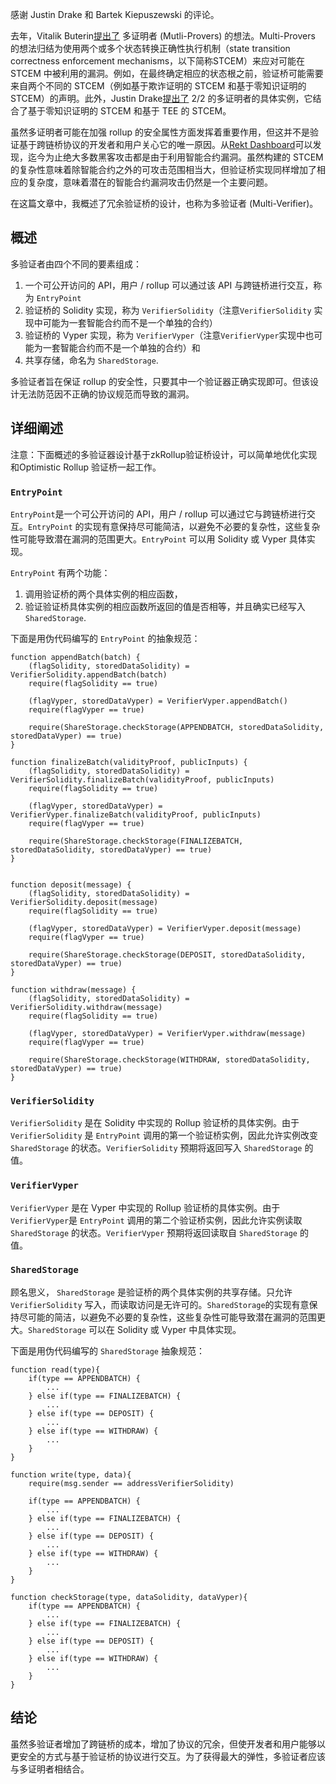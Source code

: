 感谢 Justin Drake 和 Bartek Kiepuszewski 的评论。

去年，Vitalik Buterin[提出了](https://www.youtube.com/watch?v=6hfVzCWT6YI) 多证明者 (Mutli-Provers) 的想法。Multi-Provers 的想法归结为使用两个或多个状态转换正确性执行机制（state transition correctness enforcement mechanisms，以下简称STCEM）来应对可能在 STCEM 中被利用的漏洞。例如，在最终确定相应的状态根之前，验证桥可能需要来自两个不同的 STCEM（例如基于欺诈证明的 STCEM 和基于零知识证明的 STCEM）的声明。此外，Justin Drake[提出了](https://ethresear.ch/t/2fa-zk-rollups-using-sgx/14462) 2/2 的多证明者的具体实例，它结合了基于零知识证明的 STCEM 和基于 TEE 的 STCEM。

虽然多证明者可能在加强 rollup 的安全属性方面发挥着重要作用，但这并不是验证基于跨链桥协议的开发者和用户关心它的唯一原因。从[Rekt Dashboard](https://rekt.news/leaderboard/)可以发现，迄今为止绝大多数黑客攻击都是由于利用智能合约漏洞。虽然构建的 STCEM 的复杂性意味着除智能合约之外的可攻击范围相当大，但验证桥实现同样增加了相应的复杂度，意味着潜在的智能合约漏洞攻击仍然是一个主要问题。

在这篇文章中，我概述了冗余验证桥的设计，也称为多验证者 (Multi-Verifier)。

## 概述

多验证者由四个不同的要素组成：

1.  一个可公开访问的 API，用户 / rollup 可以通过该 API 与跨链桥进行交互，称为 `EntryPoint`
2.  验证桥的 Solidity 实现，称为 `VerifierSolidity`（注意`VerifierSolidity` 实现中可能为一套智能合约而不是一个单独的合约）
3.  验证桥的 Vyper 实现，称为  `VerifierVyper`（注意`VerifierVyper`实现中也可能为一套智能合约而不是一个单独的合约）和
4.  共享存储，命名为 `SharedStorage`.

多验证者旨在保证 rollup 的安全性，只要其中一个验证器正确实现即可。但该设计无法防范因不正确的协议规范而导致的漏洞。

## 详细阐述

注意：下面概述的多验证器设计基于zkRollup验证桥设计，可以简单地优化实现和Optimistic Rollup 验证桥一起工作。

### `EntryPoint`

`EntryPoint`是一个可公开访问的 API，用户 / rollup 可以通过它与跨链桥进行交互。`EntryPoint` 的实现有意保持尽可能简洁，以避免不必要的复杂性，这些复杂性可能导致潜在漏洞的范围更大。`EntryPoint` 可以用 Solidity 或 Vyper 具体实现。

`EntryPoint` 有两个功能：

1.  调用验证桥的两个具体实例的相应函数，
2.  验证验证桥具体实例的相应函数所返回的值是否相等，并且确实已经写入`SharedStorage`.

下面是用伪代码编写的 `EntryPoint` 的抽象规范：

``` Solidity
function appendBatch(batch) {
    (flagSolidity, storedDataSolidity) = VerifierSolidity.appendBatch(batch)
    require(flagSolidity == true)
    
    (flagVyper, storedDataVyper) = VerifierVyper.appendBatch()
    require(flagVyper == true)
    
    require(ShareStorage.checkStorage(APPENDBATCH, storedDataSolidity, storedDataVyper) == true)
}    

function finalizeBatch(validityProof, publicInputs) {
    (flagSolidity, storedDataSolidity) = VerifierSolidity.finalizeBatch(validityProof, publicInputs)
    require(flagSolidity == true)
    
    (flagVyper, storedDataVyper) = VerifierVyper.finalizeBatch(validityProof, publicInputs)
    require(flagVyper == true)
    
    require(ShareStorage.checkStorage(FINALIZEBATCH, storedDataSolidity, storedDataVyper) == true)
}


function deposit(message) {
    (flagSolidity, storedDataSolidity) = VerifierSolidity.deposit(message)
    require(flagSolidity == true)
    
    (flagVyper, storedDataVyper) = VerifierVyper.deposit(message)
    require(flagVyper == true)
    
    require(ShareStorage.checkStorage(DEPOSIT, storedDataSolidity, storedDataVyper) == true)
}

function withdraw(message) {
    (flagSolidity, storedDataSolidity) = VerifierSolidity.withdraw(message)
    require(flagSolidity == true)
    
    (flagVyper, storedDataVyper) = VerifierVyper.withdraw(message)
    require(flagVyper == true)
    
    require(ShareStorage.checkStorage(WITHDRAW, storedDataSolidity, storedDataVyper) == true)
}
```

### `VerifierSolidity`

`VerifierSolidity` 是在 Solidity 中实现的 Rollup 验证桥的具体实例。由于`VerifierSolidity` 是 `EntryPoint` 调用的第一个验证桥实例，因此允许实例改变  `SharedStorage` 的状态。`VerifierSolidity` 预期将返回写入 `SharedStorage` 的值。

### `VerifierVyper`

`VerifierVyper` 是在 Vyper 中实现的 Rollup 验证桥的具体实例。由于`VerifierVyper`是 `EntryPoint` 调用的第二个验证桥实例，因此允许实例读取  `SharedStorage` 的状态。`VerifierVyper` 预期将返回读取自 `SharedStorage` 的值。

### `SharedStorage`

顾名思义， `SharedStorage` 是验证桥的两个具体实例的共享存储。只允许`VerifierSolidity` 写入，而读取访问是无许可的。`SharedStorage`的实现有意保持尽可能的简洁，以避免不必要的复杂性，这些复杂性可能导致潜在漏洞的范围更大。`SharedStorage` 可以在 Solidity 或 Vyper 中具体实现。

下面是用伪代码编写的 `SharedStorage` 抽象规范：

```
function read(type){
    if(type == APPENDBATCH) {
        ...
    } else if(type == FINALIZEBATCH) {
        ...
    } else if(type == DEPOSIT) {
        ...
    } else if(type == WITHDRAW) {
        ...
    }
}

function write(type, data){
    require(msg.sender == addressVerifierSolidity)
    
    if(type == APPENDBATCH) {
        ...
    } else if(type == FINALIZEBATCH) {
        ...
    } else if(type == DEPOSIT) {
        ...
    } else if(type == WITHDRAW) {
        ...
    }
}

function checkStorage(type, dataSolidity, dataVyper){
    if(type == APPENDBATCH) {
        ...
    } else if(type == FINALIZEBATCH) {
        ...
    } else if(type == DEPOSIT) {
        ...
    } else if(type == WITHDRAW) {
        ...
    }
}
```

## 结论

虽然多验证者增加了跨链桥的成本，增加了协议的冗余，但使开发者和用户能够以更安全的方式与基于验证桥的协议进行交互。为了获得最大的弹性，多验证者应该与多证明者相结合。